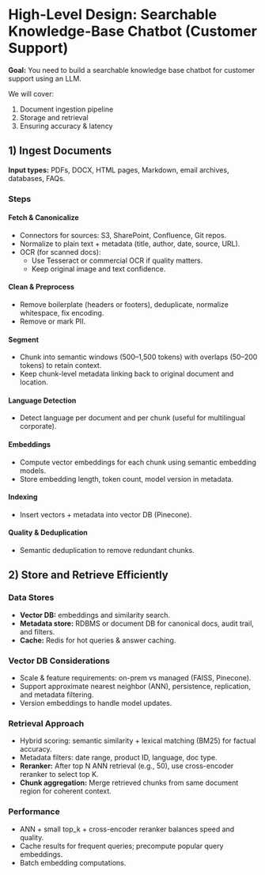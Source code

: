 # High-Level Design: Searchable Knowledge-Base Chatbot (Customer Support)

**Goal:**
You need to build a searchable knowledge base chatbot for customer support using an LLM.

We will cover:

1. Document ingestion pipeline
2. Storage and retrieval
3. Ensuring accuracy & latency


## 1) Ingest Documents

**Input types:**
PDFs, DOCX, HTML pages, Markdown, email archives, databases, FAQs.

### Steps

#### Fetch & Canonicalize
- Connectors for sources: S3, SharePoint, Confluence, Git repos.
- Normalize to plain text + metadata (title, author, date, source, URL).
- OCR (for scanned docs):
  - Use Tesseract or commercial OCR if quality matters.
  - Keep original image and text confidence.

#### Clean & Preprocess
- Remove boilerplate (headers or footers), deduplicate, normalize whitespace, fix encoding.
- Remove or mark PII.

#### Segment
- Chunk into semantic windows (500–1,500 tokens) with overlaps (50–200 tokens) to retain context.
- Keep chunk-level metadata linking back to original document and location.

#### Language Detection
- Detect language per document and per chunk (useful for multilingual corporate).

#### Embeddings
- Compute vector embeddings for each chunk using semantic embedding models.
- Store embedding length, token count, model version in metadata.

#### Indexing
- Insert vectors + metadata into vector DB (Pinecone).

#### Quality & Deduplication
- Semantic deduplication to remove redundant chunks.


## 2) Store and Retrieve Efficiently

### Data Stores
- **Vector DB:** embeddings and similarity search.
- **Metadata store:** RDBMS or document DB for canonical docs, audit trail, and filters.
- **Cache:** Redis for hot queries & answer caching.

### Vector DB Considerations
- Scale & feature requirements: on-prem vs managed (FAISS, Pinecone).
- Support approximate nearest neighbor (ANN), persistence, replication, and metadata filtering.
- Version embeddings to handle model updates.

### Retrieval Approach
- Hybrid scoring: semantic similarity + lexical matching (BM25) for factual accuracy.
- Metadata filters: date range, product ID, language, doc type.
- **Reranker:** After top N ANN retrieval (e.g., 50), use cross-encoder reranker to select top K.
- **Chunk aggregation:** Merge retrieved chunks from same document region for coherent context.

### Performance
- ANN + small top_k + cross-encoder reranker balances speed and quality.
- Cache results for frequent queries; precompute popular query embeddings.
- Batch embedding computations.